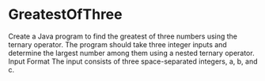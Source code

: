 # GreatestOfThree
Create a Java program to find the greatest of three numbers using the ternary operator. The program should take three integer inputs and determine the largest number among them using a nested ternary operator.  Input Format  The input consists of three space-separated integers, a, b, and c. 
